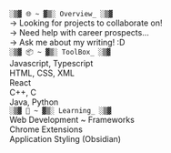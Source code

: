 `░▒▓ 🌐 ~ ▓▒░ Overview_ ░▒▓`   
-> Looking for projects to collaborate on!   
-> Need help with career prospects...   
-> Ask me about my writing! :D     
`░▒▓ 📦 ~ ▓▒░ ToolBox_ ░▒▓`    
Javascript, Typescript   
HTML, CSS, XML   
React   
C++, C   
Java, Python   
`░▒▓ 🌱 ~ ▓▒░ Learning_ ░▒▓`   
Web Development ~ Frameworks   
Chrome Extensions    
Application Styling (Obsidian)

